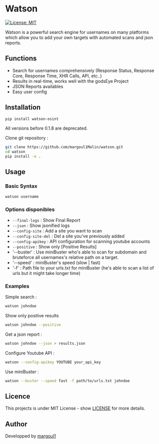 # Watson

[![License: MIT](https://img.shields.io/badge/License-MIT-yellow.svg)](https://opensource.org/licenses/MIT)

Watson is a powerful search engine for usernames on many platforms which allow you to add your own targets with automated scans and json reports. 
## Functions

- Search for usernames comprehensively (Response Status, Response Core, Response Time, XHR Calls, API, etc..)
- Results in real-time, works well with the godsEye Project
- JSON Reports availables
- Easy user config

## Installation

```bash
pip install watson-osint 
```
All versions before 0.1.8 are deprecated.

Clone git repository : 

```bash
git clone https://github.com/margoul1Malin/watson.git
cd watson
pip install -e .
```

## Usage

### Basic Syntax

```bash
watson username
```

### Options disponibles

- `--final-logs` : Show Final Report
- `--json` : Show jsonified logs
- `--config-site` : Add a site you want to scan
- `--config-site-del` : Del a site you've previously added
- `--config-apikey` : API configuration for scanning youtube accounts
- `--positive` : Show only [Positive Results]
- '--buster' : Use miniBuster who's able to scan for subdomain and bruteforce all usernames's relative path on a target.
- '--speed' : miniBuster's speed (slow | fast)
- '-f' : Path file to your urls.txt for miniBuster (he's able to scan a list of urls but it might take longer time)
### Examples

Simple search : 
```bash
watson johndoe
```

Show only positive results
```bash
watson johndoe --positive
```

Get a json report : 
```bash
watson johndoe --json > results.json
```

Configure Youtube API :
```bash
watson --config-apikey YOUTUBE your_api_key
```

Use miniBuster : 
```bash
watson --buster --speed fast -f path/to/urls.txt johndoe
```

## Licence

This projects is under MIT License - show [LICENSE](LICENSE) for more details.

## Author

Developped by [margoul1](https://github.com/margoul1Malin)
